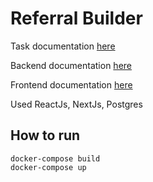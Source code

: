 # Referral Builder

Task documentation [here](docs/)

Backend documentation [here](backend/README.md)

Frontend documentation [here](frontend/README.md)

Used ReactJs, NextJs, Postgres

## How to run

```
docker-compose build
docker-compose up
```
